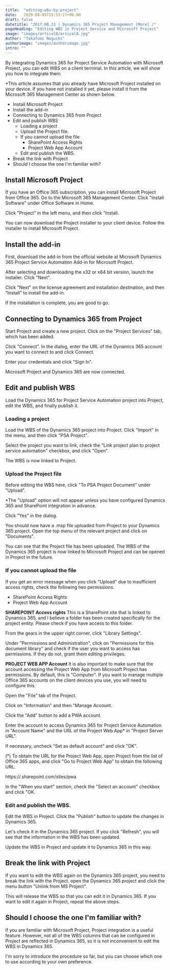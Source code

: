 ```yaml
---
title:  "editing-wbs-by-project"
date:   2020-08-05T15:53:27+06:00
draft: false
datetitle: "2017.08.23 | Dynamics 365 Project Management [More] /"
pageHeading: "Editing WBS in Project Service and Microsoft Project"
image: "images/artical8/artical8.jpg"
Author: "Takafumi Noguchi"
authorimage: "images/authorimage.jpg"
intro: ""
---
```

<!-- Intro  -->
By integrating Dynamics 365 for Project Service Automation with Microsoft Project, you can edit WBS on a client terminal. In this article, we will show you how to integrate them.

*This article assumes that you already have Microsoft Project installed on your device. If you have not installed it yet, please install it from the Microsoft 365 Management Center as shown below.

<!-- Table Of Content -->
* Install Microsoft Project
* Install the add-in
* Connecting to Dynamics 365 from Project
* Edit and publish WBS
  * Loading a project
  * Upload the Project file.
  * If you cannot upload the file
    * SharePoint Access Rights
    * Project Web App Account
  * Edit and publish the WBS.
* Break the link with Project
* Should I choose the one I'm familiar with?

## Install Microsoft Project
If you have an Office 365 subscription, you can install Microsoft Project from Office 365.
Go to the Microsoft 365 Management Center. Click "Install Software" under Office Software in Home.
<!-- Image= psa-project01.jpg -->

Click "Project" in the left menu, and then click "Install.
<!-- Image= psa-project02.png -->

You can now download the Project installer to your client device. Follow the installer to install Microsoft Project.

## Install the add-in
First, download the add-in from the official website at Microsoft Dynamics 365 Project Service Automation Add-in for Microsoft Project.
<!-- Image= psa-project03.png -->

After selecting and downloading the x32 or x64 bit version, launch the installer. Click "Next".
<!-- Image= psa-project04.png -->

Click "Next" on the license agreement and installation destination, and then "Install" to install the add-in.
<!-- Image= psa-project05.png -->

If the installation is complete, you are good to go.

## Connecting to Dynamics 365 from Project
Start Project and create a new project. Click on the "Project Services" tab, which has been added.
<!-- Image= psa-project06.png -->

Click "Connect". In the dialog, enter the URL of the Dynamics 365 account you want to connect to and click Connect.
<!-- Image= psa-project07.png -->

Enter your credentials and click "Sign In".
<!-- Image= psa-project08.png -->

Microsoft Project and Dynamics 365 are now connected.

## Edit and publish WBS
Load the Dynamics 365 for Project Service Automation project into Project, edit the WBS, and finally publish it.

### Loading a project
Load the WBS of the Dynamics 365 project into Project. Click "Import" in the menu, and then click "PSA Project".
<!-- Image= psa-project09.png -->

Select the project you want to link, check the "Link project plan to project service automation" checkbox, and click "Open".
<!-- Image= psa-project10.png -->

The WBS is now linked to Project.

### Upload the Project file
Before editing the WBS here, click "To PSA Project Document" under "Upload".
<!-- Image= psa-project11.png -->

*The "Upload" option will not appear unless you have configured Dynamics 365 and SharePoint integration in advance.

Click "Yes" in the dialog.
<!-- Image= psa-project12.png -->

You should now have a .msp file uploaded from Project to your Dynamics 365 project. Open the top menu of the relevant project and click on "Documents".
<!-- Image= psa-project13.png -->

You can see that the Project file has been uploaded. The WBS of the Dynamics 365 project is now linked to Microsoft Project and can be opened in Project in the future.
<!-- Image= psa-project14.png -->

### If you cannot upload the file
If you get an error message when you click "Upload" due to insufficient access rights, check the following two permissions.

  * SharePoint Access Rights
  * Project Web App Account

**SHAREPOINT Access rights**
This is a SharePoint site that is linked to Dynamics 365, and I believe a folder has been created specifically for the project entity. Please check if you have access to this folder.

From the gears in the upper right corner, click "Library Settings".
<!-- Image= psa-project15.png -->

Under "Permissions and Administration", click on "Permissions for this document library" and check if the user you want to access has permissions. If they do not, grant them editing privileges.
<!-- Image= psa-project16.png -->

**PROJECT WEB APP Account**
It is also important to make sure that the account accessing the Project Web App from Microsoft Project has permissions. By default, this is "Computer". If you want to manage multiple Office 365 accounts on the client devices you use, you will need to configure this.

Open the "File" tab of the Project.
<!-- Image= psa-project17.png -->

Click on "Information" and then "Manage Account.
<!-- Image= psa-project18.png -->

Click the "Add" button to add a PWA account.
<!-- Image= psa-project19.png -->

Enter the account to access Dynamics 365 for Project Service Automation in "Account Name" and the URL of the Project Web App* in "Project Server URL".

If necessary, uncheck "Set as default account" and click "OK".
<!-- Image= psa-project20.png -->

(*) To obtain the URL for the Project Web App, open Project from the list of Office 365 apps, and click "Go to Project Web App" to obtain the following URL.

https://<tenant name>.sharepoint.com/sites/pwa
<!-- Image= psa-project21.png -->

In the "When you start" section, check the "Select an account" checkbox and click "OK.
<!-- Image= psa-project22.png -->

### Edit and publish the WBS.
Edit the WBS in Project. Click the "Publish" button to update the changes in Dynamics 365.
<!-- Image= psa-project23.png -->

Let's check it in the Dynamics 365 project. If you click "Refresh", you will see that the information in the WBS has been updated.
<!-- Image= psa-project24.png -->

Update the WBS in Project and update it to Dynamics 365 in this way.

## Break the link with Project
If you want to edit the WBS again on the Dynamics 365 project, you need to break the link with the Project. open the Dynamics 365 project and click the menu button "Unlink from MS Project".
<!-- Image= psa-project25.png -->

This will release the WBS so that you can edit it in Dynamics 365. If you want to edit it again in Project, repeat the above steps.

## Should I choose the one I'm familiar with?
If you are familiar with Microsoft Project, Project integration is a useful feature. However, not all of the WBS columns that can be configured in Project are reflected in Dynamics 365, so it is not inconvenient to edit the WBS in Dynamics 365.

I'm sorry to introduce the procedure so far, but you can choose which one to use according to your own preference.